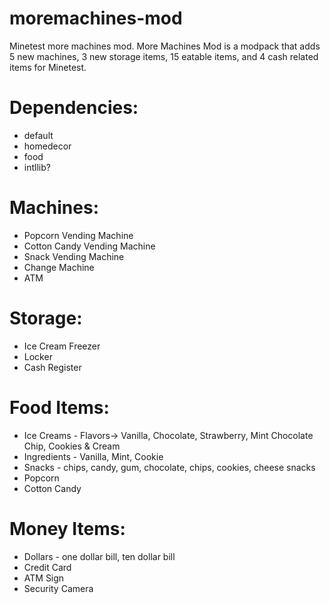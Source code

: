 # moremachines-mod
Minetest more machines mod. More Machines Mod is a modpack that adds 5 new machines, 3 new storage items, 15 eatable items,
and 4 cash related items for Minetest. 


# Dependencies: 
* default 
* homedecor
* food
* intllib?


# Machines: 
* Popcorn Vending Machine
* Cotton Candy Vending Machine
* Snack Vending Machine
* Change Machine
* ATM
 

# Storage: 
* Ice Cream Freezer 
* Locker 
* Cash Register


# Food Items:
* Ice Creams - Flavors-> Vanilla, Chocolate, Strawberry, Mint Chocolate Chip, Cookies & Cream
* Ingredients - Vanilla, Mint, Cookie
* Snacks - chips, candy, gum, chocolate, chips, cookies, cheese snacks
* Popcorn
* Cotton Candy


# Money Items:
* Dollars - one dollar bill, ten dollar bill
* Credit Card
* ATM Sign
* Security Camera

